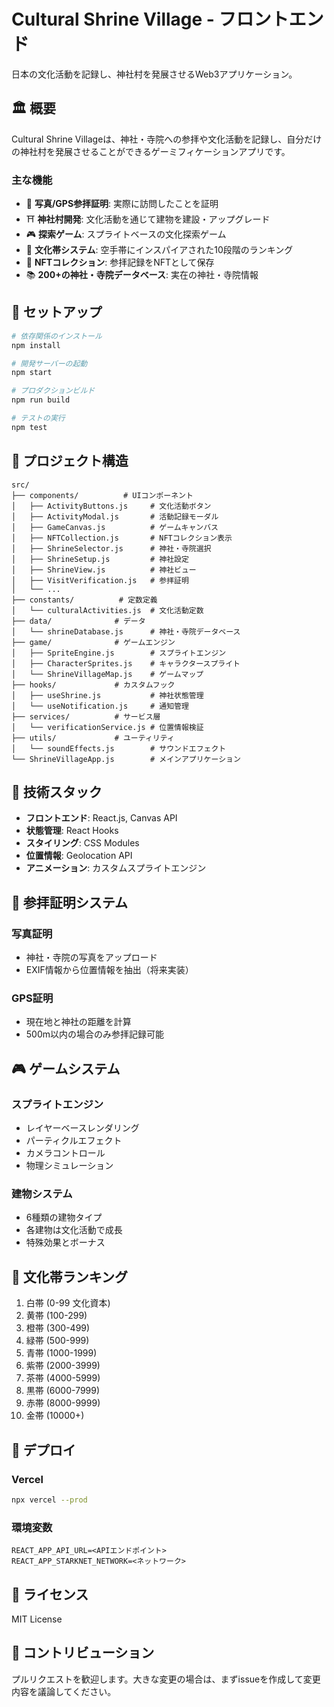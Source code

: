 # Cultural Shrine Village - フロントエンド

日本の文化活動を記録し、神社村を発展させるWeb3アプリケーション。

## 🏛️ 概要

Cultural Shrine Villageは、神社・寺院への参拝や文化活動を記録し、自分だけの神社村を発展させることができるゲーミフィケーションアプリです。

### 主な機能

- 📸 **写真/GPS参拝証明**: 実際に訪問したことを証明
- ⛩️ **神社村開発**: 文化活動を通じて建物を建設・アップグレード
- 🎮 **探索ゲーム**: スプライトベースの文化探索ゲーム
- 🥋 **文化帯システム**: 空手帯にインスパイアされた10段階のランキング
- 🎴 **NFTコレクション**: 参拝記録をNFTとして保存
- 📚 **200+の神社・寺院データベース**: 実在の神社・寺院情報

## 🚀 セットアップ

```bash
# 依存関係のインストール
npm install

# 開発サーバーの起動
npm start

# プロダクションビルド
npm run build

# テストの実行
npm test
```

## 📁 プロジェクト構造

```
src/
├── components/          # UIコンポーネント
│   ├── ActivityButtons.js     # 文化活動ボタン
│   ├── ActivityModal.js       # 活動記録モーダル
│   ├── GameCanvas.js          # ゲームキャンバス
│   ├── NFTCollection.js       # NFTコレクション表示
│   ├── ShrineSelector.js      # 神社・寺院選択
│   ├── ShrineSetup.js         # 神社設定
│   ├── ShrineView.js          # 神社ビュー
│   ├── VisitVerification.js   # 参拝証明
│   └── ...
├── constants/          # 定数定義
│   └── culturalActivities.js  # 文化活動定数
├── data/              # データ
│   └── shrineDatabase.js      # 神社・寺院データベース
├── game/              # ゲームエンジン
│   ├── SpriteEngine.js        # スプライトエンジン
│   ├── CharacterSprites.js    # キャラクタースプライト
│   └── ShrineVillageMap.js    # ゲームマップ
├── hooks/             # カスタムフック
│   ├── useShrine.js           # 神社状態管理
│   └── useNotification.js     # 通知管理
├── services/          # サービス層
│   └── verificationService.js # 位置情報検証
├── utils/             # ユーティリティ
│   └── soundEffects.js        # サウンドエフェクト
└── ShrineVillageApp.js        # メインアプリケーション
```

## 🔧 技術スタック

- **フロントエンド**: React.js, Canvas API
- **状態管理**: React Hooks
- **スタイリング**: CSS Modules
- **位置情報**: Geolocation API
- **アニメーション**: カスタムスプライトエンジン

## 📱 参拝証明システム

### 写真証明
- 神社・寺院の写真をアップロード
- EXIF情報から位置情報を抽出（将来実装）

### GPS証明
- 現在地と神社の距離を計算
- 500m以内の場合のみ参拝記録可能

## 🎮 ゲームシステム

### スプライトエンジン
- レイヤーベースレンダリング
- パーティクルエフェクト
- カメラコントロール
- 物理シミュレーション

### 建物システム
- 6種類の建物タイプ
- 各建物は文化活動で成長
- 特殊効果とボーナス

## 🥋 文化帯ランキング

1. 白帯 (0-99 文化資本)
2. 黄帯 (100-299)
3. 橙帯 (300-499)
4. 緑帯 (500-999)
5. 青帯 (1000-1999)
6. 紫帯 (2000-3999)
7. 茶帯 (4000-5999)
8. 黒帯 (6000-7999)
9. 赤帯 (8000-9999)
10. 金帯 (10000+)

## 🚢 デプロイ

### Vercel
```bash
npx vercel --prod
```

### 環境変数
```
REACT_APP_API_URL=<APIエンドポイント>
REACT_APP_STARKNET_NETWORK=<ネットワーク>
```

## 📝 ライセンス

MIT License

## 🤝 コントリビューション

プルリクエストを歓迎します。大きな変更の場合は、まずissueを作成して変更内容を議論してください。